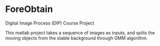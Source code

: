 # ForeObtain
Digital Image Process (DIP) Course Project

This matlab project takes a sequence of images as inputs, and splits the moving objects from the stable background through 
GMM algorithm.
